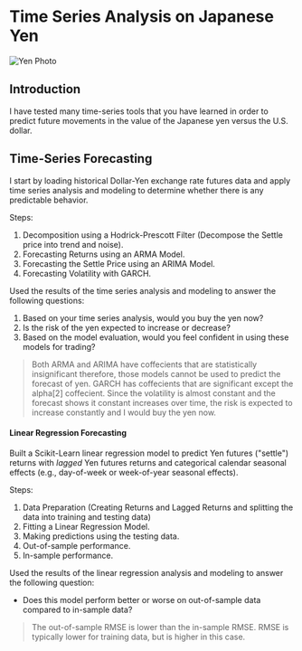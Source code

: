 # Time Series Analysis on Japanese Yen

![Yen Photo](Images/unit-10-readme-photo.png)

## Introduction

I have tested many time-series tools that you have learned in order to predict future movements in the value of the Japanese yen versus the U.S. dollar.

## Time-Series Forecasting

I start by loading historical Dollar-Yen exchange rate futures data and apply time series analysis and modeling to determine whether there is any predictable behavior.

Steps:

1. Decomposition using a Hodrick-Prescott Filter (Decompose the Settle price into trend and noise).
2. Forecasting Returns using an ARMA Model.
3. Forecasting the Settle Price using an ARIMA Model.
4. Forecasting Volatility with GARCH.

Used the results of the time series analysis and modeling to answer the following questions:

1. Based on your time series analysis, would you buy the yen now?
2. Is the risk of the yen expected to increase or decrease?
3. Based on the model evaluation, would you feel confident in using these models for trading?
> Both ARMA and ARIMA have coffecients that are statistically insignificant therefore, those models cannot be used to predict the forecast of yen. GARCH has coffecients that are significant except the alpha[2] coffecient. Since the volatility is almost constant and the forecast shows it constant increases over time, the risk is expected to increase constantly and I would buy the yen now. 

#### Linear Regression Forecasting

Built a Scikit-Learn linear regression model to predict Yen futures ("settle") returns with *lagged* Yen futures returns and categorical calendar seasonal effects (e.g., day-of-week or week-of-year seasonal effects).

Steps:

1. Data Preparation (Creating Returns and Lagged Returns and splitting the data into training and testing data)
2. Fitting a Linear Regression Model.
3. Making predictions using the testing data.
4. Out-of-sample performance.
5. In-sample performance.

Used the results of the linear regression analysis and modeling to answer the following question:

* Does this model perform better or worse on out-of-sample data compared to in-sample data?
> The out-of-sample RMSE is lower than the in-sample RMSE. RMSE is typically lower for training data, but is higher in this case.
